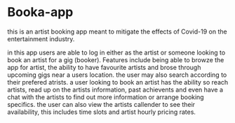 # Booka-app
this is an artist booking app meant to mitigate the effects of Covid-19 on the entertainment industry. 

in this app users are able to log in either as the artist or someone looking to book an artist for a gig (booker).
Features include being able to browze the app for artist, the ability to have favourite artists and brose through upcoming gigs near a users location. the user may also search according to their prefered atrists.
a user looking to book an artist has the ability so reach artists, read up on the artists information, past achievents and even have a chat with the artists to find out more information or arrange booking specifics. the user can also view the artists callender to see their availability, this includes time slots and artist hourly pricing rates.

